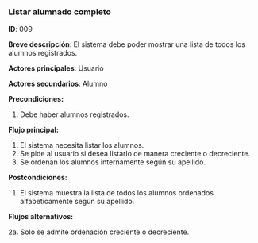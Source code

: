 ### **Listar alumnado completo**

**ID**: 009

**Breve descripción**: El sistema debe poder mostrar una lista de todos los alumnos registrados.

**Actores principales**: Usuario

**Actores secundarios**: Alumno

**Precondiciones:**

 1. Debe haber alumnos registrados.

 **Flujo principal:**

  1. El sistema necesita listar los alumnos.
  2. Se pide al usuario si desea listarlo de manera creciente o decreciente.
  3. Se ordenan los alumnos internamente según su apellido.

 **Postcondiciones:**

  1. El sistema muestra la lista de todos los alumnos ordenados alfabeticamente según su apellido.

 **Flujos alternativos:**
 
  2a. Solo se admite ordenación creciente o decreciente.